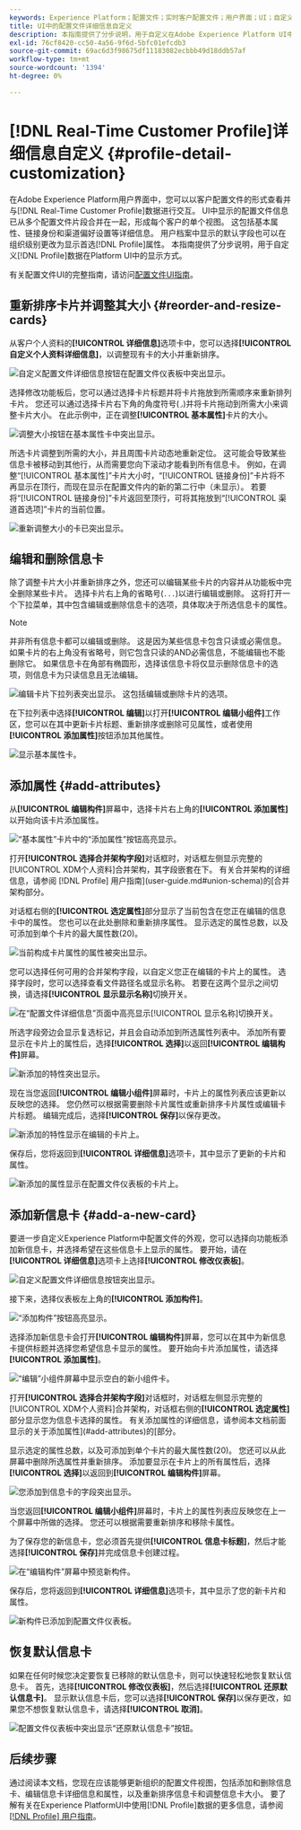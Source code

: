 ```yaml
---
keywords: Experience Platform；配置文件；实时客户配置文件；用户界面；UI；自定义；配置文件详细信息；详细信息
title: UI中的配置文件详细信息自定义
description: 本指南提供了分步说明，用于自定义在Adobe Experience Platform UI中实时客户个人资料数据的显示方式。
exl-id: 76cf8420-cc50-4a56-9f6d-5bfc01efcdb3
source-git-commit: 69ac6d3f98675df11183082ecbbb49d18ddb57af
workflow-type: tm+mt
source-wordcount: '1394'
ht-degree: 0%

---
```


# [!DNL Real-Time Customer Profile]详细信息自定义 {#profile-detail-customization}

在Adobe Experience Platform用户界面中，您可以以客户配置文件的形式查看并与[!DNL Real-Time Customer Profile]数据进行交互。 UI中显示的配置文件信息已从多个配置文件片段合并在一起，形成每个客户的单个视图。 这包括基本属性、链接身份和渠道偏好设置等详细信息。 用户档案中显示的默认字段也可以在组织级别更改为显示首选[!DNL Profile]属性。 本指南提供了分步说明，用于自定义[!DNL Profile]数据在Platform UI中的显示方式。

有关配置文件UI的完整指南，请访问[配置文件UI指南](user-guide.md)。

## 重新排序卡片并调整其大小 {#reorder-and-resize-cards}

从客户个人资料的&#x200B;**[!UICONTROL 详细信息]**&#x200B;选项卡中，您可以选择&#x200B;**[!UICONTROL 自定义个人资料详细信息]**，以调整现有卡的大小并重新排序。

![自定义配置文件详细信息按钮在配置文件仪表板中突出显示。](../images/profile-customization/customize-profile-details.png)

选择修改功能板后，您可以通过选择卡片标题并将卡片拖放到所需顺序来重新排列卡片。 您还可以通过选择卡片右下角的角度符号(`⌟`)并将卡片拖动到所需大小来调整卡片大小。 在此示例中，正在调整&#x200B;**[!UICONTROL 基本属性]**&#x200B;卡片的大小。

![调整大小按钮在基本属性卡中突出显示。](../images/profile-customization/resize.png)

所选卡片调整到所需的大小，并且周围卡片动态地重新定位。 这可能会导致某些信息卡被移动到其他行，从而需要您向下滚动才能看到所有信息卡。 例如，在调整“[!UICONTROL 基本属性]”卡片大小时，“[!UICONTROL 链接身份]”卡片将不再显示在顶行，而现在显示在配置文件内的新的第二行中（未显示）。 若要将“[!UICONTROL 链接身份]”卡片返回至顶行，可将其拖放到“[!UICONTROL 渠道首选项]”卡片的当前位置。

![重新调整大小的卡已突出显示。](../images/profile-customization/resized.png)

## 编辑和删除信息卡

除了调整卡片大小并重新排序之外，您还可以编辑某些卡片的内容并从功能板中完全删除某些卡片。 选择卡片右上角的省略号(`...`)以进行编辑或删除。 这将打开一个下拉菜单，其中包含编辑或删除信息卡的选项，具体取决于所选信息卡的属性。

>[!NOTE]
>
>并非所有信息卡都可以编辑或删除。 这是因为某些信息卡包含只读或必需信息。 如果卡片的右上角没有省略号，则它包含只读的AND必需信息，不能编辑也不能删除它。 如果信息卡在角部有椭圆形，选择该信息卡将仅显示删除信息卡的选项，则信息卡为只读信息且无法编辑。

![编辑卡片下拉列表突出显示。 这包括编辑或删除卡片的选项。](../images/profile-customization/edit-card.png)

在下拉列表中选择&#x200B;**[!UICONTROL 编辑]**&#x200B;以打开&#x200B;**[!UICONTROL 编辑小组件]**&#x200B;工作区，您可以在其中更新卡片标题、重新排序或删除可见属性，或者使用&#x200B;**[!UICONTROL 添加属性]**&#x200B;按钮添加其他属性。

![显示基本属性卡。](../images/profile-customization/basic-attributes.png)

## 添加属性 {#add-attributes}

从&#x200B;**[!UICONTROL 编辑构件]**&#x200B;屏幕中，选择卡片右上角的&#x200B;**[!UICONTROL 添加属性]**&#x200B;以开始向该卡片添加属性。

![“基本属性”卡片中的“添加属性”按钮高亮显示。](../images/profile-customization/add-attributes.png)

打开&#x200B;**[!UICONTROL 选择合并架构字段]**&#x200B;对话框时，对话框左侧显示完整的[!UICONTROL XDM个人资料]合并架构，其字段嵌套在下。 有关合并架构的详细信息，请参阅 [!DNL Profile] 用户指南](user-guide.md#union-schema)的[合并架构部分。

对话框右侧的&#x200B;**[!UICONTROL 选定属性]**&#x200B;部分显示了当前包含在您正在编辑的信息卡中的属性。 您也可以在此处删除和重新排序属性。 显示选定的属性总数，以及可添加到单个卡片的最大属性数(20)。

![当前构成卡片属性的属性被突出显示。](../images/profile-customization/select-before.png)

您可以选择任何可用的合并架构字段，以自定义您正在编辑的卡片上的属性。 选择字段时，您可以选择查看文件路径名或显示名称。 若要在这两个显示之间切换，请选择&#x200B;**[!UICONTROL 显示显示名称]**&#x200B;切换开关。

![在“配置文件详细信息”页面中高亮显示[!UICONTROL 显示名称]切换开关。](../images/profile-customization/show-display-names.png)

所选字段旁边会显示复选标记，并且会自动添加到所选属性列表中。 添加所有要显示在卡片上的属性后，选择&#x200B;**[!UICONTROL 选择]**&#x200B;以返回&#x200B;**[!UICONTROL 编辑构件]**&#x200B;屏幕。

![新添加的特性突出显示。](../images/profile-customization/select-after.png)

现在当您返回&#x200B;**[!UICONTROL 编辑小组件]**&#x200B;屏幕时，卡片上的属性列表应该更新以反映您的选择。 您仍然可以根据需要删除卡片属性或重新排序卡片属性或编辑卡片标题。 编辑完成后，选择&#x200B;**[!UICONTROL 保存]**&#x200B;以保存更改。

![新添加的特性显示在编辑的卡片上。](../images/profile-customization/new-attributes.png)

保存后，您将返回到&#x200B;**[!UICONTROL 详细信息]**&#x200B;选项卡，其中显示了更新的卡片和属性。

![新添加的属性显示在配置文件仪表板的卡片上。](../images/profile-customization/added-attributes.png)

## 添加新信息卡 {#add-a-new-card}

要进一步自定义Experience Platform中配置文件的外观，您可以选择向功能板添加新信息卡，并选择希望在这些信息卡上显示的属性。 要开始，请在&#x200B;**[!UICONTROL 详细信息]**&#x200B;选项卡上选择&#x200B;**[!UICONTROL 修改仪表板]**。

![自定义配置文件详细信息按钮突出显示。](../images/profile-customization/customize-profile-details.png)

接下来，选择仪表板左上角的&#x200B;**[!UICONTROL 添加构件]**。

![“添加构件”按钮高亮显示。](../images/profile-customization/add-widget.png)

选择添加新信息卡会打开&#x200B;**[!UICONTROL 编辑构件]**&#x200B;屏幕，您可以在其中为新信息卡提供标题并选择您希望信息卡显示的属性。 要开始向卡片添加属性，请选择&#x200B;**[!UICONTROL 添加属性]**。

![“编辑”小组件屏幕中显示空白的新小组件卡。](../images/profile-customization/edit-widget.png)

打开&#x200B;**[!UICONTROL 选择合并架构字段]**&#x200B;对话框时，对话框左侧显示完整的[!UICONTROL XDM个人资料]合并架构，对话框右侧的&#x200B;**[!UICONTROL 选定属性]**&#x200B;部分显示您为信息卡选择的属性。 有关添加属性的详细信息，请参阅本文档前面显示的关于添加属性](#add-attributes)的[部分。

显示选定的属性总数，以及可添加到单个卡片的最大属性数(20)。 您还可以从此屏幕中删除所选属性并重新排序。 添加要显示在卡片上的所有属性后，选择&#x200B;**[!UICONTROL 选择]**&#x200B;以返回到&#x200B;**[!UICONTROL 编辑构件]**&#x200B;屏幕。

![您添加到信息卡的字段突出显示。](../images/profile-customization/add-widget-attributes.png)

当您返回&#x200B;**[!UICONTROL 编辑小组件]**&#x200B;屏幕时，卡片上的属性列表应反映您在上一个屏幕中所做的选择。 您还可以根据需要重新排序和移除卡属性。

为了保存您的新信息卡，您必须首先提供&#x200B;**[!UICONTROL 信息卡标题]**，然后才能选择&#x200B;**[!UICONTROL 保存]**&#x200B;并完成信息卡创建过程。

![在“编辑构件”屏幕中预览新构件。](../images/profile-customization/new-widget.png)

保存后，您将返回到&#x200B;**[!UICONTROL 详细信息]**&#x200B;选项卡，其中显示了您的新卡片和属性。

![新构件已添加到配置文件仪表板。](../images/profile-customization/added-widget.png)

## 恢复默认信息卡

如果在任何时候您决定要恢复已移除的默认信息卡，则可以快速轻松地恢复默认信息卡。 首先，选择&#x200B;**[!UICONTROL 修改仪表板]**，然后选择&#x200B;**[!UICONTROL 还原默认信息卡]**。 显示默认信息卡后，您可以选择&#x200B;**[!UICONTROL 保存]**&#x200B;以保存更改，如果您不想恢复默认信息卡，请选择&#x200B;**[!UICONTROL 取消]**。

![配置文件仪表板中突出显示“还原默认信息卡”按钮。](../images/profile-customization/restore-default.png)

## 后续步骤

通过阅读本文档，您现在应该能够更新组织的配置文件视图，包括添加和删除信息卡、编辑信息卡详细信息和属性，以及重新排序信息卡和调整信息卡大小。 要了解有关在Experience PlatformUI中使用[!DNL Profile]数据的更多信息，请参阅[[!DNL Profile] 用户指南](user-guide.md)。
